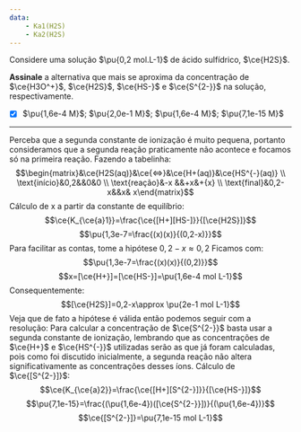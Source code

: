 ```yaml
---
data:
    - Ka1(H2S)
    - Ka2(H2S)
---
```


Considere uma solução $\pu{0,2 mol.L-1}$ de ácido sulfídrico, $\ce{H2S}$.

**Assinale** a alternativa que mais se aproxima da concentração de $\ce{H3O^+}$, $\ce{H2S}$, $\ce{HS-}$ e $\ce{S^{2-}}$ na solução, respectivamente.

- [x] $\pu{1,6e-4 M}$; $\pu{2,0e-1 M}$; $\pu{1,6e-4 M}$; $\pu{7,1e-15 M}$


---

Perceba que a segunda constante de ionização é muito pequena, portanto consideramos que a segunda reação praticamente não acontece e focamos só na primeira reação.
Fazendo a tabelinha:
$$\begin{matrix}&\ce{H2S(aq)}&\ce{<=>}&\ce{H+(aq)}&\ce{HS^{-}(aq)} \\ \text{início}&0,2&&0&0 \\ \text{reação}&-x &&+x&+{x}  \\ \text{final}&0,2-x&&x& x\end{matrix}$$
Cálculo de x a partir da constante de equilíbrio:
$$\ce{K_{\ce{a}1}}=\frac{\ce{[H+][HS-]}}{[\ce{H2S}]}$$
$$\pu{1,3e-7=\frac{(x)(x)}{(0,2-x)}}$$
Para facilitar as contas, tome a hipótese $0,2-x\approx0,2$
Ficamos com:
$$\pu{1,3e-7=\frac{(x)(x)}{(0,2)}}$$
$$x=[\ce{H+}]=[\ce{HS-}]=\pu{1,6e-4 mol L-1}$$
Consequentemente: 
$$[\ce{H2S}]=0,2-x\approx \pu{2e-1 mol L-1}$$
Veja que de fato a hipótese é válida então podemos seguir com a resolução:
Para calcular a concentração de $\ce{S^{2-}}$ basta usar a segunda constante de ionização, lembrando que as concentrações de $\ce{H+}$ e $\ce{HS^{-}}$ utilizadas serão as que já foram calculadas, pois como foi discutido inicialmente, a segunda reação não altera significativamente as concentrações desses íons.
Cálculo de $\ce{[S^{2-}]}$:
$$\ce{K_{\ce{a}2}}=\frac{\ce{[H+][S^{2-}]}}{[\ce{HS-}]}$$
$$\pu{7,1e-15}=\frac{(\pu{1,6e-4})([\ce{S^{2-}}])}{(\pu{1,6e-4})}$$
$$\ce{[S^{2-}]}=\pu{7,1e-15 mol L-1}$$

